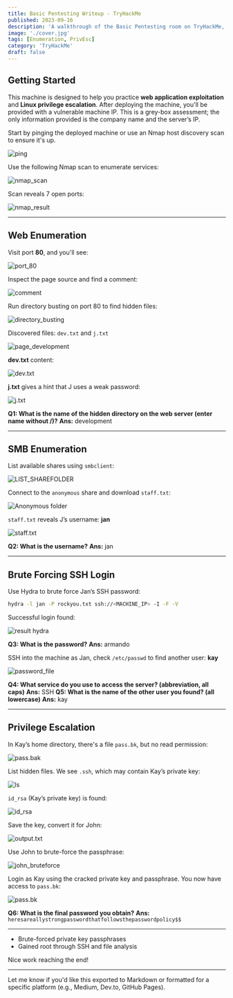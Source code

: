 ```yaml
---
title: Basic Pentesting Writeup - TryHackMe
published: 2023-09-16
description: 'A walkthrough of the Basic Pentesting room on TryHackMe, covering enumeration, brute forcing, and privilege escalation.'
image: './cover.jpg'
tags: [Enumeration, PrivEsc]
category: 'TryHackMe'
draft: false
---
```




## Getting Started

This machine is designed to help you practice **web application exploitation** and **Linux privilege escalation**. After deploying the machine, you'll be provided with a vulnerable machine IP. This is a grey-box assessment; the only information provided is the company name and the server’s IP.

Start by pinging the deployed machine or use an Nmap host discovery scan to ensure it's up.

![ping](https://miro.medium.com/v2/resize\:fit:1400/format\:webp/1*75aaZ5bkhiNZ8oBPe8DXjA.png)

Use the following Nmap scan to enumerate services:

![nmap\_scan](https://miro.medium.com/v2/resize\:fit:1400/format\:webp/1*MtOAQNb3jrvWlQCMqgdP2g.png)

Scan reveals 7 open ports:

![nmap\_result](https://miro.medium.com/v2/resize\:fit:1400/format\:webp/1*ts7sPKxgjPxpA_jS2BbOJQ.png)

---

## Web Enumeration

Visit port **80**, and you'll see:

![port\_80](https://miro.medium.com/v2/resize\:fit:1288/format\:webp/1*vso3HkLxpM6mnrGTv-KWaA.png)

Inspect the page source and find a comment:

![comment](https://miro.medium.com/v2/resize\:fit:1362/format\:webp/1*e3WZhnBA06SyoWa5L7S5FQ.png)

Run directory busting on port 80 to find hidden files:

![directory\_busting](https://miro.medium.com/v2/resize\:fit:1400/format\:webp/1*xXyFqpwYFdRPeT9OxIDSQA.png)

Discovered files: `dev.txt` and `j.txt`

![page\_development](https://miro.medium.com/v2/resize\:fit:1120/format\:webp/1*7TI5KkdUG0b3xYT2ej5qHg.png)

**dev.txt** content:

![dev.txt](https://miro.medium.com/v2/resize\:fit:1400/format\:webp/1*-FRJI7WgH59Q3uPJks_pNw.png)

**j.txt** gives a hint that J uses a weak password:

![j.txt](https://miro.medium.com/v2/resize\:fit:1400/format\:webp/1*TnGcTqijs_Fkq7JCfRdPwA.png)

**Q1: What is the name of the hidden directory on the web server (enter name without /)?**
**Ans:** development

---

## SMB Enumeration

List available shares using `smbclient`:

![LIST\_SHAREFOLDER](https://miro.medium.com/v2/resize\:fit:1400/format\:webp/1*FyMAkv6aGVTVc5JUQThYYQ.png)

Connect to the `anonymous` share and download `staff.txt`:

![Anonymous folder](https://miro.medium.com/v2/resize\:fit:1400/format\:webp/1*CbBUDAyI66kDv7QYuSvQog.png)

`staff.txt` reveals J’s username: **jan**

![staff.txt](https://miro.medium.com/v2/resize\:fit:1400/format\:webp/1*8Q7dvGGnjhpPs49y1FxG9A.png)

**Q2: What is the username?**
**Ans:** jan

---

## Brute Forcing SSH Login

Use Hydra to brute force Jan’s SSH password:

```bash
hydra -l jan -P rockyou.txt ssh://<MACHINE_IP> -I -F -V
```

Successful login found:

![result hydra](https://miro.medium.com/v2/resize\:fit:1400/format\:webp/1*XKHp2UWOLjdFgn0Gs7jWCQ.png)

**Q3: What is the password?**
**Ans:** armando

SSH into the machine as Jan, check `/etc/passwd` to find another user: **kay**

![password\_file](https://miro.medium.com/v2/resize\:fit:1400/format\:webp/1*3mrIo0Vv6ecHZL9emnHU0A.png)

**Q4: What service do you use to access the server? (abbreviation, all caps)**
**Ans:** SSH
**Q5: What is the name of the other user you found? (all lowercase)**
**Ans:** kay

---

## Privilege Escalation

In Kay’s home directory, there's a file `pass.bk`, but no read permission:

![pass.bak](https://miro.medium.com/v2/resize\:fit:1400/format\:webp/1*4URv0B1HXomxpHbF-XPYyQ.png)

List hidden files. We see `.ssh`, which may contain Kay’s private key:

![ls](https://miro.medium.com/v2/resize\:fit:1400/format\:webp/1*OBz5sNCFPOV1iQtM3jpjyg.png)

`id_rsa` (Kay’s private key) is found:

![id\_rsa](https://miro.medium.com/v2/resize\:fit:700/format\:webp/1*-vTJG360ypwk5vPFqdKNuQ.png)

Save the key, convert it for John:

![output.txt](https://miro.medium.com/v2/resize\:fit:1400/format\:webp/1*kuE0fvZs0I2gMpeDfpHEHg.png)

Use John to brute-force the passphrase:

![john\_bruteforce](https://miro.medium.com/v2/resize\:fit:1400/format\:webp/1*SsMcjNCuiXOvnhFQbWcAJw.png)

Login as Kay using the cracked private key and passphrase. You now have access to `pass.bk`:

![pass.bk](https://miro.medium.com/v2/resize\:fit:1390/format\:webp/1*IVurOecgtloQZibvRxHjCw.png)

**Q6: What is the final password you obtain?**
**Ans:** `heresareallystrongpasswordthatfollowsthepasswordpolicy$$`

---


* Brute-forced private key passphrases
* Gained root through SSH and file analysis

Nice work reaching the end!

---

Let me know if you'd like this exported to Markdown or formatted for a specific platform (e.g., Medium, Dev.to, GitHub Pages).
